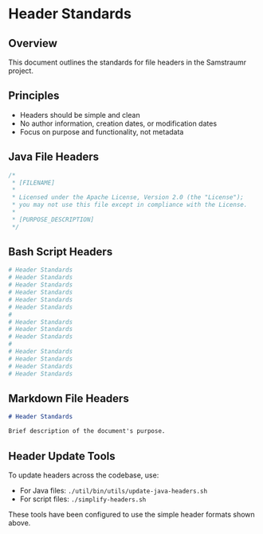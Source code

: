 <!--
Copyright (c) 2025 Eric C. Mumford (@heymumford)

This software was developed with analytical assistance from AI tools 
including Claude 3.7 Sonnet, Claude Code, and Google Gemini Deep Research,
which were used as paid services. All intellectual property rights 
remain exclusively with the copyright holder listed above.

Licensed under the Mozilla Public License 2.0
-->


# Header Standards

## Overview

This document outlines the standards for file headers in the Samstraumr project.

## Principles

- Headers should be simple and clean
- No author information, creation dates, or modification dates
- Focus on purpose and functionality, not metadata

## Java File Headers

```java
/*
 * [FILENAME]
 * 
 * Licensed under the Apache License, Version 2.0 (the "License");
 * you may not use this file except in compliance with the License.
 *
 * [PURPOSE_DESCRIPTION]
 */
```

## Bash Script Headers

```bash
# Header Standards
# Header Standards
# Header Standards
# Header Standards
# Header Standards
# Header Standards
#
# Header Standards
# Header Standards
# Header Standards
#
# Header Standards
# Header Standards
# Header Standards
# Header Standards
```

## Markdown File Headers

```markdown
# Header Standards

Brief description of the document's purpose.
```

## Header Update Tools

To update headers across the codebase, use:

- For Java files: `./util/bin/utils/update-java-headers.sh`
- For script files: `./simplify-headers.sh`

These tools have been configured to use the simple header formats shown above.
